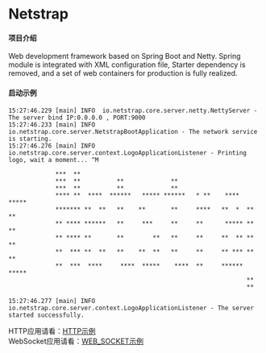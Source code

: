 # Netstrap

#### 项目介绍
Web development framework based on Spring Boot and Netty. Spring module is integrated with XML configuration file, Starter dependency is removed, and a set of web containers for production is fully realized.

#### 启动示例

```
15:27:46.229 [main] INFO  io.netstrap.core.server.netty.NettyServer - The server bind IP:0.0.0.0 , PORT:9000
15:27:46.233 [main] INFO  io.netstrap.core.server.NetstrapBootApplication - The network service is starting.
15:27:46.276 [main] INFO  io.netstrap.core.server.context.LogoApplicationListener - Printing logo, wait a moment... ^M

             ***  **
             ***  **          **             **
             ***  **          **             **
             **** **  ****  ******   ***** ******   * **    ****  *****
             ******* **  **   **    **       **     ****   **  *  **  **
             ** **** ******   **     ***     **     **      ***** **  **
             ** **** **       **        **   **     **     **  ** **  **
             **  *** **  **   **    **  **   **     **     ** *** **  **
             **  ***  ****     ****  *****    ****  **     ****** *****
                                                                  **
                                                                  **

15:27:46.277 [main] INFO  io.netstrap.core.server.context.LogoApplicationListener - The server started successfully.
```


HTTP应用请看：[HTTP示例](https://github.com/minghu-zhang/netstrap/blob/master/HTTP.md)  
WebSocket应用请看：[WEB_SOCKET示例](https://github.com/minghu-zhang/netstrap/blob/master/WEB_SOCKET.md)
